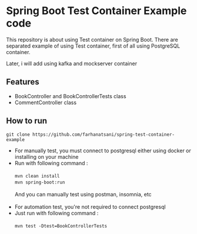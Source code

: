 # Spring Boot Test Container Example code

This repository is about using Test container on Spring Boot. There are separated example of using Test container, first of all using PostgreSQL container.

Later, i will add using kafka and mockserver container

## Features

- BookController and BookControllerTests class
- CommentController class

## How to run
`git clone https://github.com/farhanatsani/spring-test-container-example`

- For manually test, you must connect to postgresql either using docker or installing on your machine
- Run with following command :
<br /> <br />
`mvn clean install`
<br />`mvn spring-boot:run`
<br /> <br />
And you can manually test using postman, insomnia, etc
<br /> <br />
- For automation test, you're not required to connect postgresql
- Just run with following command :
<br /> <br />
`mvn test -Dtest=BookControllerTests`

